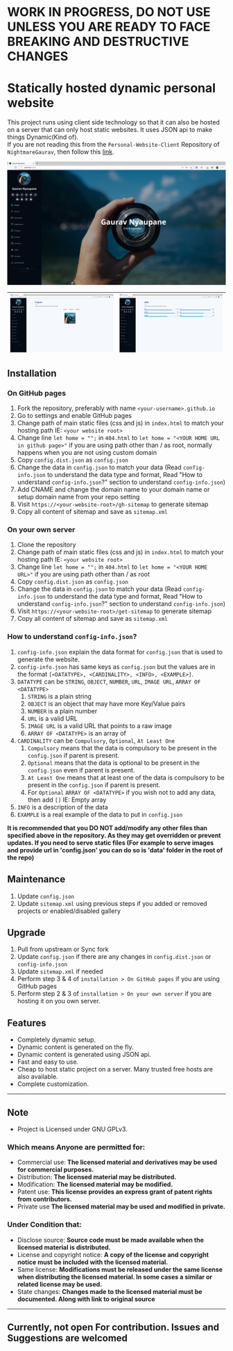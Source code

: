 # WORK IN PROGRESS, DO NOT USE UNLESS YOU ARE READY TO FACE BREAKING AND DESTRUCTIVE CHANGES 
# Statically hosted dynamic personal website

This project runs using client side technology so that it can also be hosted on a server that can only host static websites. It uses JSON api to make things Dynamic(Kind of).
<br>
If you are not reading this from the `Personal-Website-Client` Repository of `NightmareGaurav`, then follow this <a href="https://github.com/nightmaregaurav/personal-website-client">link</a>.

![](1.png)

| ![](2.png) | ![](3.png) |
|:----------:|:----------:|

## Installation
### On GitHub pages
1. Fork the repository, preferably with name `<your-username>.github.io`
2. Go to settings and enable GitHub pages
3. Change path of main static files (css and js) in `index.html` to match your hosting path IE: `<your website root>`
4. Change line `let home = "";` in `404.html` to `let home = "<YOUR HOME URL in github page>"` if you are using path other than / as root, normally happens when you are not using custom domain 
5. Copy `config.dist.json` as `config.json`
6. Change the data in `config.json` to match your data (Read `config-info.json` to understand the data type and format, Read "How to understand `config-info.json`?" section to understand `config-info.json`)
7. Add CNAME and change the domain name to your domain name or setup domain name from your repo setting 
8. Visit `https://<your-website-root>/gh-sitemap` to generate sitemap 
9. Copy all content of sitemap and save as `sitemap.xml`
### On your own server
1. Clone the repository 
2. Change path of main static files (css and js) in `index.html` to match your hosting path IE: `<your website root>`
3. Change line `let home = "";` in `404.html` to `let home = "<YOUR HOME URL>"` if you are using path other than / as root 
4. Copy `config.dist.json` as `config.json`
5. Change the data in `config.json` to match your data (Read `config-info.json` to understand the data type and format, Read "How to understand `config-info.json`?" section to understand `config-info.json`)
6. Visit `https://<your-website-root>/get-sitemap` to generate sitemap 
7. Copy all content of sitemap and save as `sitemap.xml`
### How to understand `config-info.json`?
1. `config-info.json` explain the data format for `config.json` that is used to generate the website.
2. `config-info.json` has same keys as `config.json` but the values are in the format `[<DATATYPE>, <CARDINALITY>, <INFO>, <EXAMPLE>]`.
3. `DATATYPE` can be `STRING`, `OBJECT`, `NUMBER`, `URL`, `IMAGE URL`, `ARRAY OF <DATATYPE>`
   1. `STRING` is a plain string
   2. `OBJECT` is an object that may have more Key/Value pairs
   3. `NUMBER` is a plain number
   4. `URL` is a valid URL
   5. `IMAGE URL` is a valid URL that points to a raw image
   6. `ARRAY OF <DATATYPE>` is an array of <DATATYPE>
4. `CARDINALITY` can be `Compulsory`, `Optional`, `At Least One`
   1. `Compulsory` means that the data is compulsory to be present in the `config.json` if parent is present.
   2. `Optional` means that the data is optional to be present in the `config.json` even if parent is present.
   3. `At Least One` means that at least one of the data is compulsory to be present in the `config.json` if parent is present.
   4. For `Optional` `ARRAY OF <DATATYPE>` if you wish not to add any data, then add `[]` IE: Empty array 
5. `INFO` is a description of the data
6. `EXAMPLE` is a real example of the data to put in `config.json`

<b> It is recommended that you DO NOT add/modify any other files than specified above in the repository. As they may get overridden or prevent updates. If you need to serve static files (For example to serve images and provide url in 'config.json' you can do so is 'data' folder in the root of the repo) </b>


## Maintenance
1. Update `config.json`
2. Update `sitemap.xml` using previous steps if you added or removed projects or enabled/disabled gallery

## Upgrade
1. Pull from upstream or Sync fork
2. Update `config.json` if there are any changes in `config.dist.json` or `config-info.json`
3. Update `sitemap.xml` if needed
4. Perform step 3 & 4 of `installation > On GitHub pages` if you are using GitHub pages
5. Perform step 2 & 3 of `installation > On your own server` if you are hosting it on you own server.

## Features
* Completely dynamic setup.
* Dynamic content is generated on the fly.
* Dynamic content is generated using JSON api.
* Fast and easy to use.
* Cheap to host static project on a server. Many trusted free hosts are also available.
* Complete customization.

---

## Note
- Project is Licensed under GNU GPLv3.

### Which means Anyone are permitted for:
- Commercial use: **The licensed material and derivatives may be used for commercial purposes.**
- Distribution: **The licensed material may be distributed.**
- Modification: **The licensed material may be modified.**
- Patent use: **This license provides an express grant of patent rights from contributors.**
- Private use **The licensed material may be used and modified in private.**

### Under Condition that:
- Disclose source: **Source code must be made available when the licensed material is distributed.**
- License and copyright notice: **A copy of the license and copyright notice must be included with the licensed material.**
- Same license: **Modifications must be released under the same license when distributing the licensed material. In some cases a similar or related license may be used.**
- State changes: **Changes made to the licensed material must be documented. Along with link to original source**

---
Currently, not open For contribution. Issues and Suggestions are welcomed
---
